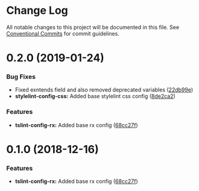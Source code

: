 # Change Log

All notable changes to this project will be documented in this file.
See [Conventional Commits](https://conventionalcommits.org) for commit guidelines.

# 0.2.0 (2019-01-24)


### Bug Fixes

* Fixed exntends field and also removed deprecated variables ([22db99e](https://github.com/qulix/frontend-linter-configs/commit/22db99e))
* **stylelint-config-css:** Added base stylelint css config ([8de2ca2](https://github.com/qulix/frontend-linter-configs/commit/8de2ca2))


### Features

* **tslint-config-rx:** Added base rx config ([68cc27f](https://github.com/qulix/frontend-linter-configs/commit/68cc27f))





# 0.1.0 (2018-12-16)


### Features

* **tslint-config-rx:** Added base rx config ([68cc27f](https://github.com/qulix/frontend-linter-configs/commit/68cc27f))
